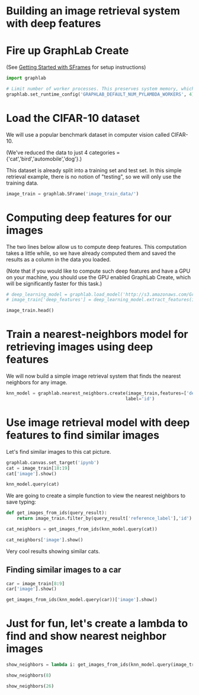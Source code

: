 
# Building an image retrieval system with deep features


# Fire up GraphLab Create
(See [Getting Started with SFrames](../Week%201/Getting%20Started%20with%20SFrames.ipynb) for setup instructions)


```python
import graphlab
```


```python
# Limit number of worker processes. This preserves system memory, which prevents hosted notebooks from crashing.
graphlab.set_runtime_config('GRAPHLAB_DEFAULT_NUM_PYLAMBDA_WORKERS', 4)
```

# Load the CIFAR-10 dataset

We will use a popular benchmark dataset in computer vision called CIFAR-10.  

(We've reduced the data to just 4 categories = {'cat','bird','automobile','dog'}.)

This dataset is already split into a training set and test set. In this simple retrieval example, there is no notion of "testing", so we will only use the training data.


```python
image_train = graphlab.SFrame('image_train_data/')
```

# Computing deep features for our images

The two lines below allow us to compute deep features.  This computation takes a little while, so we have already computed them and saved the results as a column in the data you loaded. 

(Note that if you would like to compute such deep features and have a GPU on your machine, you should use the GPU enabled GraphLab Create, which will be significantly faster for this task.)


```python
# deep_learning_model = graphlab.load_model('http://s3.amazonaws.com/GraphLab-Datasets/deeplearning/imagenet_model_iter45')
# image_train['deep_features'] = deep_learning_model.extract_features(image_train)
```


```python
image_train.head()
```

# Train a nearest-neighbors model for retrieving images using deep features

We will now build a simple image retrieval system that finds the nearest neighbors for any image.


```python
knn_model = graphlab.nearest_neighbors.create(image_train,features=['deep_features'],
                                             label='id')
```

# Use image retrieval model with deep features to find similar images

Let's find similar images to this cat picture.


```python
graphlab.canvas.set_target('ipynb')
cat = image_train[18:19]
cat['image'].show()
```


```python
knn_model.query(cat)
```

We are going to create a simple function to view the nearest neighbors to save typing:


```python
def get_images_from_ids(query_result):
    return image_train.filter_by(query_result['reference_label'],'id')
```


```python
cat_neighbors = get_images_from_ids(knn_model.query(cat))
```


```python
cat_neighbors['image'].show()
```

Very cool results showing similar cats.

## Finding similar images to a car


```python
car = image_train[8:9]
car['image'].show()
```


```python
get_images_from_ids(knn_model.query(car))['image'].show()
```

# Just for fun, let's create a lambda to find and show nearest neighbor images


```python
show_neighbors = lambda i: get_images_from_ids(knn_model.query(image_train[i:i+1]))['image'].show()
```


```python
show_neighbors(8)
```


```python
show_neighbors(26)
```


```python

```
